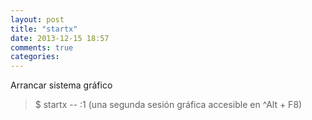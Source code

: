 ```yaml
---
layout: post
title: "startx"
date: 2013-12-15 18:57
comments: true
categories: 
---
```

Arrancar sistema gráfico

>$ startx -- :1 (una segunda sesión gráfica accesible en ^Alt + F8)

